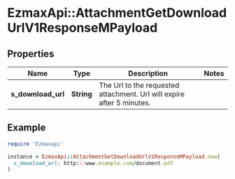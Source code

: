 # EzmaxApi::AttachmentGetDownloadUrlV1ResponseMPayload

## Properties

| Name | Type | Description | Notes |
| ---- | ---- | ----------- | ----- |
| **s_download_url** | **String** | The Url to the requested attachment.  Url will expire after 5 minutes. |  |

## Example

```ruby
require 'Ezmaxapi'

instance = EzmaxApi::AttachmentGetDownloadUrlV1ResponseMPayload.new(
  s_download_url: http://www.example.com/document.pdf
)
```

